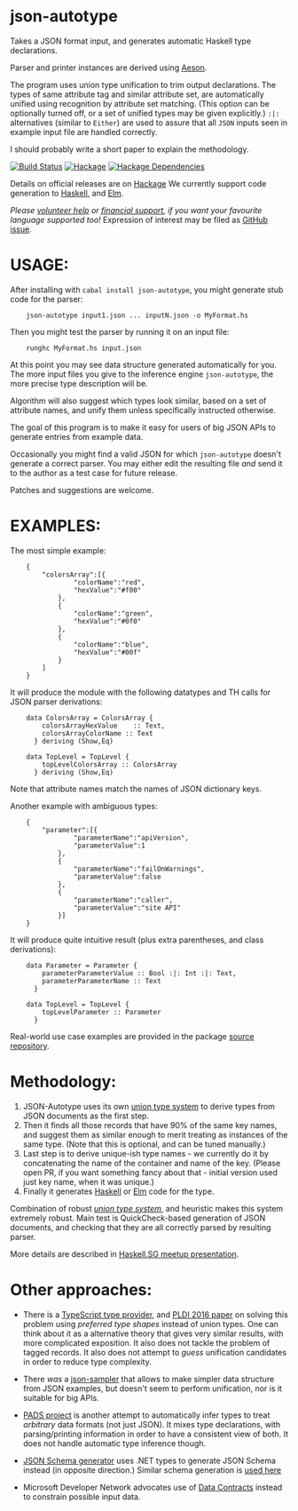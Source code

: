 json-autotype
=============
Takes a JSON format input, and generates automatic Haskell type declarations.

Parser and printer instances are derived using [Aeson](http://hackage.haskell.org/package/aeson).

The program uses union type unification to trim output declarations. The types of same attribute tag and similar attribute set, are automatically unified using recognition by attribute set matching. (This option can be optionally turned off, or a set of unified types may be given explicitly.) `:|:` alternatives (similar to `Either`) are used to assure that all `JSON` inputs seen in example input file are handled correctly.

I should probably write a short paper to explain the methodology.

[![Build Status](https://circleci.com/gh/mgajda/json-autotype.svg?style=shield)](https://circleci.com/gh/mgajda/json-autotype)
[![Hackage](https://img.shields.io/hackage/v/lens.svg)](https://hackage.haskell.org/package/json-autotype)
[![Hackage Dependencies](https://img.shields.io/hackage-deps/v/json-autotype.svg?style=flat)](http://packdeps.haskellers.com/feed?needle=json-autotype)

Details on official releases are on [Hackage](https://hackage.haskell.org/package/json-autotype)
We currently support code generation to [Haskell](https://www.haskell.org), and [Elm](https://elm-lang.org).

_Please [volunteer help](https://gitter.im/dataHaskell/json-autotype) or [financial support](https://paypal.me/MichalJan), if you want your favourite language supported too!_
Expression of interest may be filed as [GitHub issue](https://github.com/mgajda/json-autotype/issues/new).


USAGE:
======
After installing with `cabal install json-autotype`, you might generate stub code for the parser:

```
    json-autotype input1.json ... inputN.json -o MyFormat.hs
```

Then you might test the parser by running it on an input file:

```
    runghc MyFormat.hs input.json
```

At this point you may see data structure generated automatically for you.
The more input files you give to the inference engine `json-autotype`,
the more precise type description will be.

Algorithm will also suggest which types look similar, based on a set of attribute names,
and unify them unless specifically instructed otherwise.

The goal of this program is to make it easy for users of big JSON APIs to generate entries from
example data.

Occasionally you might find a valid JSON for which `json-autotype` doesn't generate a correct parser.
You may either edit the resulting file _and_ send it to the author as a test case for future release.

Patches and suggestions are welcome.

EXAMPLES:
=========

The most simple example:
```
    {
        "colorsArray":[{
                "colorName":"red",
                "hexValue":"#f00"
            },
            {
                "colorName":"green",
                "hexValue":"#0f0"
            },
            {
                "colorName":"blue",
                "hexValue":"#00f"
            }
        ]
    }
```

It will produce the module with the following datatypes and TH calls for JSON parser derivations:
```
    data ColorsArray = ColorsArray {
        colorsArrayHexValue    :: Text,
        colorsArrayColorName :: Text
      } deriving (Show,Eq)

    data TopLevel = TopLevel {
        topLevelColorsArray :: ColorsArray
      } deriving (Show,Eq)
```
Note that attribute names match the names of JSON dictionary keys.

Another example with ambiguous types:
```
    {
        "parameter":[{
                "parameterName":"apiVersion",
                "parameterValue":1
            },
            {
                "parameterName":"failOnWarnings",
                "parameterValue":false
            },
            {
                "parameterName":"caller",
                "parameterValue":"site API"
            }]
    }
```
It will produce quite intuitive result (plus extra parentheses, and class derivations):

```
    data Parameter = Parameter {
        parameterParameterValue :: Bool :|: Int :|: Text,
        parameterParameterName :: Text
      }

    data TopLevel = TopLevel {
        topLevelParameter :: Parameter
      }
```

Real-world use case examples are provided in the package [source repository](https://github.com/mgajda/json-autotype/tree/master/test).

Methodology:
============
1. JSON-Autotype uses its own [union type system](https://github.com/mgajda/json-autotype/blob/master/Data/Aeson/AutoType/Type.hs) to derive types from JSON documents as the first step.
2. Then it finds all those records that have 90% of the same key names, and suggest them as similar enough to merit treating as instances of the same type. (Note that this is optional, and can be tuned manually.)
3. Last step is to derive unique-ish type names - we currently do it by concatenating the name of the container and name of the key. (Please open PR, if you want something fancy about that - initial version used just key name, when it was unique.)
4. Finally it generates [Haskell](https://www.haskell.org/) or [Elm](http://elm-lang.org/) code for the type.

Combination of robust [*union type system*](https://github.com/mgajda/json-autotype/blob/master/Data/Aeson/AutoType/Type.hs), and heuristic makes this system extremely robust.
Main test is QuickCheck-based generation of JSON documents, and checking that they are all correctly
parsed by resulting parser.

More details are described in [Haskell.SG meetup presentation](https://engineers.sg/video/json-autotype-1-0-haskell-sg--429).

Other approaches:
=================

* There is a [TypeScript type provider](https://jvilk.com/MakeTypes/), and [PLDI 2016 paper](https://dl.acm.org/citation.cfm?id=2908115) on solving this problem using <em>preferred type shapes</em> instead of union types.
One can think about it as a alternative theory that gives very similar results, with more complicated exposition. It also does not tackle the problem of tagged records. It also does not attempt to <em>guess</em> unification candidates in order to reduce type complexity.
* There *was* a [json-sampler](https://maxs.io/generating-types-from-json-samples/) that allows to make simpler data structure from JSON examples, but doesn't seem to perform unification, nor is it suitable for big APIs.

* [PADS project](https://www.cs.princeton.edu/~dpw/papers/padsml06.pdf) is another attempt to automatically infer types to treat <em>arbitrary</em> data formats (not just JSON). It mixes type declarations, with parsing/printing information in order to have a consistent view of both. It does not handle automatic type inference though.
* [JSON Schema generator](https://www.newtonsoft.com/jsonschema/help/html/GenerateSchema.htm) uses .NET types to generate JSON Schema instead (in opposite direction.) Similar schema generation is [used here](https://sixgun.wordpress.com/2012/02/09/using-json-net-to-generate-jsonschema/)
* Microsoft Developer Network advocates use of [Data Contracts](https://docs.microsoft.com/en-us/dotnet/framework/wcf/feature-details/using-data-contracts) instead to constrain possible input data.
